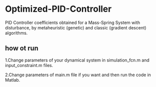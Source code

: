 # Optimized-PID-Controller
PID Controller coefficients obtained for a Mass-Spring System with disturbance, by metaheuristic (genetic) and classic (gradient descent) algorithms.

## how ot run
1.Change parameters of your dynamical system in simulation_fcn.m and input_constraint.m files.

2.Change parameters of main.m file if you want and then run the code in Matlab.
